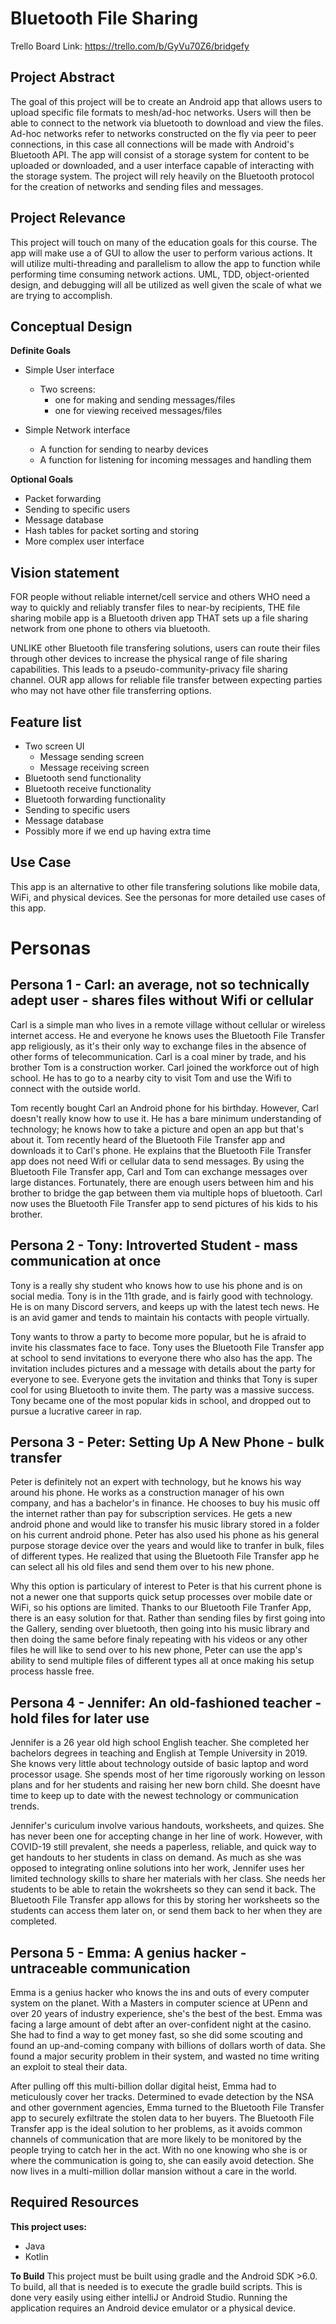 # Bluetooth File Sharing

Trello Board Link: https://trello.com/b/GyVu70Z6/bridgefy

## Project Abstract

The goal of this project will be to create an Android app that allows users to upload
specific file formats to mesh/ad-hoc networks. Users will then be able to connect to the network via bluetooth
to download and view the files. Ad-hoc networks refer to networks constructed on the fly via peer to
peer connections, in this case all connections will be made with Android's Bluetooth API. The app will 
consist of a storage system for content to be uploaded or downloaded, and a user interface capable of 
interacting with the storage system. The project will rely heavily on the Bluetooth protocol for the creation 
of networks and sending files and messages.

## Project Relevance

This project will touch on many of the education goals for this course. The app will make use a of GUI to allow the user to perform various actions. It will utilize multi-threading and parallelism to allow the app to function while performing time consuming network actions. UML, TDD, object-oriented design, and debugging will all be utilized as well given the scale of what we are trying to accomplish.

## Conceptual Design

**Definite Goals**
* Simple User interface
    *  Two screens:
       - one for making and sending messages/files
       - one for viewing received messages/files

* Simple Network interface
    - A function for sending to nearby devices
    - A function for listening for incoming messages and handling them

**Optional Goals**
- Packet forwarding
- Sending to specific users
- Message database
- Hash tables for packet sorting and storing
- More complex user interface
 
##  Vision statement
FOR people without reliable internet/cell service and others WHO need a way to quickly and 
reliably transfer files to near-by recipients, THE file sharing mobile app is a Bluetooth driven app
THAT sets up a file sharing network from one phone to others via bluetooth.

UNLIKE other Bluetooth file transfering solutions, users can route their files through other devices to increase the physical range of file sharing capabilities. This leads to a pseudo-community-privacy file sharing channel. OUR app allows for reliable file transfer between expecting parties who may not have other file transferring options.

##  Feature list
* Two screen UI
   - Message sending screen
   - Message receiving screen
* Bluetooth send functionality
* Bluetooth receive functionality
* Bluetooth forwarding functionality
* Sending to specific users
* Message database
* Possibly more if we end up having extra time

## Use Case

This app is an alternative to other file transfering solutions like mobile data, WiFi, and physical devices. See the personas for more detailed use cases of this app.

# Personas

## Persona 1 - Carl: an average, not so technically adept user - shares files without Wifi or cellular

Carl is a simple man who lives in a remote village without cellular or wireless internet access. He and everyone he knows uses the Bluetooth File Transfer app religiously, as it's their only way to exchange files in the absence of other forms of telecommunication. Carl is a coal miner by trade, and his brother Tom is a 
construction worker. Carl joined the workforce out of high school. He has to go to a nearby city to visit Tom and use the Wifi to connect with the outside world.

Tom recently bought Carl an Android phone for his birthday. However, Carl doesn't really know how to use it.
He has a bare minimum understanding of technology; he knows how to take a picture and open an app but that's about it. 
Tom recently heard of the Bluetooth File Transfer app and downloads it to Carl's phone. He explains that the Bluetooth File Transfer app does not need Wifi or cellular data to send messages.
By using the Bluetooth File Transfer app, Carl and Tom can exchange messages over large distances. Fortunately, there are enough users between him and his brother to bridge the gap between them via multiple hops of bluetooth. Carl now uses the Bluetooth File Transfer app to send 
pictures of his kids to his brother.  

## Persona 2 - Tony: Introverted Student - mass communication at once

Tony is a really shy student who knows how to use his phone and is on social media. Tony is in the 11th grade, and is fairly good with technology.
He is on many Discord servers, and keeps up with the latest tech news. He is an avid gamer and tends to maintain his contacts with people virtually. 

Tony wants to throw a party to become more popular, but he is afraid to invite his classmates face to face. Tony uses the Bluetooth File Transfer app
at school to send invitations to everyone there who also has the app. The invitation includes pictures and a message
with details about the party for everyone to see. Everyone gets the invitation and thinks that Tony is super cool for using
Bluetooth to invite them. The party was a massive success. Tony became one of the most popular kids in school, and dropped out to pursue a lucrative career in rap.

## Persona 3 - Peter: Setting Up A New Phone - bulk transfer

Peter is definitely not an expert with technology, but he knows his way around his phone. He works as a construction manager of his own company, 
and has a bachelor's in finance. He chooses to buy his music off the internet rather than pay for subscription services. 
He gets a new android phone and would like to transfer his music library stored in a folder on his current android phone. 
Peter has also used his phone as his general purpose storage device over the years and would like to tranfer in bulk, files of different types. 
He realized that using the Bluetooth File Transfer app he can select all his old files and send them over to his new phone.

Why this option is particulary of interest to Peter is that his current phone is not a newer one that supports quick 
setup processes over mobile date or WiFi, so his options are limited. Thanks to our Bluetooth File Tranfer App, there is
an easy solution for that. Rather than sending files by first going into the Gallery, sending over bluetooth, then 
going into his music library and then doing the same before finaly repeating with his videos or any other files he will
like to send over to his new phone, Peter can use the app's ability to send multiple files of different types all at once
making his setup process hassle free.

## Persona 4 - Jennifer: An old-fashioned teacher - hold files for later use

Jennifer is a 26 year old high school English teacher. She completed her bachelors degrees in teaching and English
 at Temple University in 2019. She knows very little about technology outside of basic laptop and word processor usage. 
She spends most of her time rigorously working on lesson plans and for her students and raising her new born child. 
She doesnt have time to keep up to date with the newest technology or communication trends. 

Jennifer's curiculum involve various handouts, worksheets, and quizes. She has never been one for accepting change in her line of
work. However, with COVID-19 still prevalent, she needs a paperless, reliable, and quick way to get handouts to her students in class on demand.
As much as she was opposed to integrating online solutions into her work, Jennifer uses her limited technology skills to share her materials with her class. She needs her students to be able to retain the wokrsheets so they can send it back. The Bluetooth File Transfer app allows for this by storing her worksheets so the students can access them later on, or send them back to her when they are completed. 

## Persona 5 - Emma: A genius hacker - untraceable communication

Emma is a genius hacker who knows the ins and outs of every computer system on the planet. With a Masters in computer science at UPenn and over 20 years of industry experience, she's the best of the best. Emma was facing a large amount of debt after an over-confident night at the casino. She had to find a way to get money  fast, so she did some scouting and found an up-and-coming company with billions of dollars worth of data. She found a major security problem in their system, and wasted no time writing an exploit to steal their data.

After pulling off this multi-billion dollar digital heist, Emma had to meticulously cover her tracks. Determined to evade detection by the NSA and other government agencies, Emma turned to the Bluetooth File Transfer app to securely exfiltrate the stolen data to her buyers. The Bluetooth File Transfer app is the ideal solution to her problems, as it avoids common channels of communication that are more likely to be monitored by the people trying to catch her in the act. With no one knowing who she is or where the communication is going to, she can easily avoid detection. She now lives in a multi-million dollar mansion without a care in the world.

## Required Resources

**This project uses:**
* Java
* Kotlin

**To Build**
This project must be built using gradle and the Android SDK >6.0. To build, all that is needed is to execute the 
gradle build scripts. This is done very easily using either intelliJ or Android Studio. Running the application
requires an Android device emulator or a physical device. 


